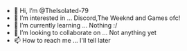 - 👋 Hi, I’m @TheIsolated-79
- 👀 I’m interested in ... Discord,The Weeknd and Games ofc!
- 🌱 I’m currently learning ... Nothing :/
- 💞️ I’m looking to collaborate on ... Not anything yet
- 📫 How to reach me ... I'll tell later

<!---
TheIsolated-79/TheIsolated-79 is a ✨ special ✨ repository because its `README.md` (this file) appears on your GitHub profile.
You can click the Preview link to take a look at your changes.
--->
